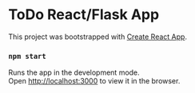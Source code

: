 # ToDo React/Flask App

This project was bootstrapped with [Create React App](https://github.com/facebook/create-react-app).
### `npm start`

Runs the app in the development mode.<br />
Open [http://localhost:3000](http://localhost:3000) to view it in the browser.


